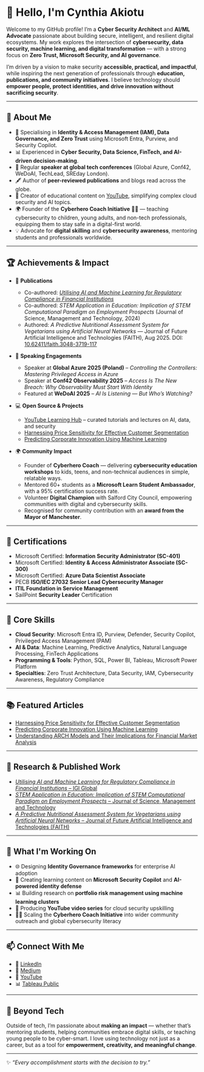 # 👋 Hello, I'm Cynthia Akiotu  

Welcome to my GitHub profile! I’m a **Cyber Security Architect** and **AI/ML Advocate** passionate about building secure, intelligent, and resilient digital ecosystems. My work explores the intersection of **cybersecurity, data security, machine learning, and digital transformation** — with a strong focus on **Zero Trust, Microsoft Security, and AI governance**.  

I’m driven by a vision to make security **accessible, practical, and impactful**, while inspiring the next generation of professionals through **education, publications, and community initiatives**.  I believe technology should **empower people, protect identities, and drive innovation without sacrificing security**.  

---

## 🚀 About Me  

- 🔐 Specialising in **Identity & Access Management (IAM), Data Governance, and Zero Trust** using Microsoft Entra, Purview, and Security Copilot.  
- 📊 Experienced in **Cyber Security, Data Science, FinTech, and AI-driven decision-making**.  
- 🎤 Regular **speaker at global tech conferences** (Global Azure, Conf42, WeDoAI, TechLead, SREday London).  
- 🖋️ Author of **peer-reviewed publications** and blogs read across the globe.  
- 🎥 Creator of educational content on [YouTube](https://www.youtube.com/@CynthiaTheDataTechie), simplifying complex cloud security and AI topics.  
- 🌍 Founder of the **Cyberhero Coach Initiative** 🦸‍♀️ — teaching cybersecurity to children, young adults, and non-tech professionals, equipping them to stay safe in a digital-first world.  
- 💡 Advocate for **digital skilling** and **cybersecurity awareness**, mentoring students and professionals worldwide.  

---

## 🏆 Achievements & Impact  

- 📃 **Publications**  
  - Co-authored: *[Utilising AI and Machine Learning for Regulatory Compliance in Financial Institutions](https://doi.org/10.4018/979-8-3693-5966-2.ch010)*  
  - Co-authored: *STEM Application in Education: Implication of STEM Computational Paradigm on Employment Prospects* (Journal of Science, Management and Technology, 2024)  
  - Authored: *A Predictive Nutritional Assessment System for Vegetarians using Artificial Neural Networks* — Journal of Future Artificial Intelligence and Technologies (FAITH), Aug 2025. DOI: [10.62411/faith.3048-3719-117](https://doi.org/10.62411/faith.3048-3719-117)  

- 🎤 **Speaking Engagements**  
  - Speaker at **Global Azure 2025 (Poland)** – *Controlling the Controllers: Mastering Privileged Access in Azure*  
  - Speaker at **Conf42 Observability 2025** – *Access Is The New Breach: Why Observability Must Start With Identity*  
  - Featured at **WeDoAI 2025** – *AI Is Listening — But Who’s Watching?*  

- 💻 **Open Source & Projects**
  - [YouTube Learning Hub](https://github.com/CynthiaTheDataTechie/Youtube-Lectures) – curated tutorials and lectures on AI, data, and security 
  - [Harnessing Price Sensitivity for Effective Customer Segmentation](https://github.com/CynthiaTheDataTechie/customer-segmentation)  
  - [Predicting Corporate Innovation Using Machine Learning](https://github.com/CynthiaTheDataTechie/predicting-corporate-innovation)  
   

- 🌍 **Community Impact**  
  - Founder of **Cyberhero Coach** — delivering **cybersecurity education workshops** to kids, teens, and non-technical audiences in simple, relatable ways.  
  - Mentored 60+ students as a **Microsoft Learn Student Ambassador**, with a 95% certification success rate.  
  - Volunteer **Digital Champion** with Salford City Council, empowering communities with digital and cybersecurity skills.  
  - Recognised for community contribution with an **award from the Mayor of Manchester**.  

---

## 🏅 Certifications  

- Microsoft Certified: **Information Security Administrator (SC-401)**  
- Microsoft Certified: **Identity & Access Administrator Associate (SC-300)**
- Microsoft Certified: **Azure Data Scientist Associate**  
- PECB **ISO/IEC 27032 Senior Lead Cybersecurity Manager**  
- **ITIL Foundation in Service Management**  
- SailPoint **Security Leader** Certification  

---

## 💼 Core Skills  

- **Cloud Security**: Microsoft Entra ID, Purview, Defender, Security Copilot, Privileged Access Management (PAM)  
- **AI & Data**: Machine Learning, Predictive Analytics, Natural Language Processing, FinTech Applications  
- **Programming & Tools**: Python, SQL, Power BI, Tableau, Microsoft Power Platform  
- **Specialties**: Zero Trust Architecture, Data Security, IAM, Cybersecurity Awareness, Regulatory Compliance  

---

## 📚 Featured Articles  

- [Harnessing Price Sensitivity for Effective Customer Segmentation](https://medium.com/@cynthiaakiotu/harnessing-price-sensitivity-for-effective-customer-segmentation-with-k-means-clustering-c08ccc2a5e6e)  
- [Predicting Corporate Innovation Using Machine Learning](https://medium.com/@cynthiaakiotu/predicting-corporate-innovation-a-comparative-study-of-logistic-regression-and-random-forest-4cb12ecb9a24)  
- [Understanding ARCH Models and Their Implications for Financial Market Analysis](https://medium.com/@cynthiaakiotu/understanding-arch-models-and-their-implications-for-financial-market-analysis)  

---

## 🧠 Research & Published Work  

 - [*Utilising AI and Machine Learning for Regulatory Compliance in Financial Institutions* – IGI Global](https://www.igi-global.com/chapter/utilising-ai-and-machine-learning-for-regulatory-compliance-in-financial-institutions/348312)  
- [*STEM Application in Education: Implication of STEM Computational Paradigm on Employment Prospects* – Journal of Science, Management and Technology](https://www.ajol.info/index.php/hpjsmt/article/view/286882)  
- [*A Predictive Nutritional Assessment System for Vegetarians using Artificial Neural Networks* – Journal of Future Artificial Intelligence and Technologies (FAITH)](https://faith.futuretechsci.org/index.php/FAITH/article/view/117)  

---

## 🎯 What I'm Working On  

- 🌐 Designing **Identity Governance frameworks** for enterprise AI adoption  
- 🚀 Creating learning content on **Microsoft Security Copilot** and **AI-powered identity defense**  
- 📊 Building research on **portfolio risk management using machine learning clusters**  
- 🎥 Producing **YouTube video series** for cloud security upskilling  
- 🦸‍♀️ Scaling the **Cyberhero Coach Initiative** into wider community outreach and global cybersecurity literacy  

---

## 📫 Connect With Me  

- 💼 [LinkedIn](https://www.linkedin.com/in/cynthia-akiotu-7b695aa9/)  
- 📝 [Medium](https://medium.com/@cynthiaakiotu)  
- 🎥 [YouTube](https://www.youtube.com/@CynthiaTheDataTechie)  
- 📊 [Tableau Public](https://public.tableau.com/app/profile/cynthia.a4553/viz/)  

---

## 🌟 Beyond Tech  

Outside of tech, I’m passionate about **making an impact** — whether that’s mentoring students, helping communities embrace digital skills, or teaching young people to be cyber-smart. I love using technology not just as a career, but as a tool for **empowerment, creativity, and meaningful change**.  

---

✨ *“Every accomplishment starts with the decision to try.”*  
